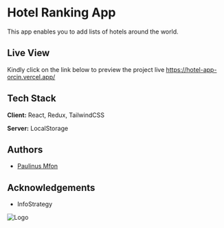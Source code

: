 
# Hotel Ranking App

This app enables you to add lists of hotels around the world.


## Live View

Kindly click on the link below to preview the project live
https://hotel-app-orcin.vercel.app/


## Tech Stack

**Client:** React, Redux, TailwindCSS

**Server:** LocalStorage


## Authors

- [Paulinus Mfon](https://www.github.com/mfontosco)


## Acknowledgements

 - InfoStrategy

![Logo](https://mail.google.com/mail/u/0?ui=2&ik=6edcd6cb9c&attid=0.1.1&permmsgid=msg-f:1788955278658127832&th=18d3a558ff7a47d8&view=fimg&fur=ip&sz=s0-l75-ft&attbid=ANGjdJ__cti5yFTp83IKaP-I9DrYJTPhdrsG1UBmw-2yYydmIvQeKSuTrdPqG-TdF91m3Z9qL_amsWTxEQyLEGuJWBKwli1LB_Zd78xtIYLTDRXbif_05J1iFTafh-k&disp=emb)

